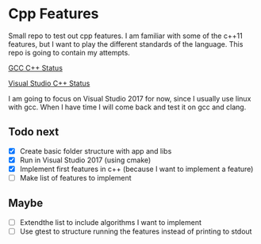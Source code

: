 # Cpp Features
Small repo to test out cpp features. I am familiar with some of the c++11 features, but I want to play the different standards of the language.
This repo is going to contain my attempts.

[GCC C++ Status](https://gcc.gnu.org/projects/cxx-status.html)

[Visual Studio C++ Status](https://docs.microsoft.com/en-us/cpp/visual-cpp-language-conformance)

I am going to focus on Visual Studio 2017 for now, since I usually use linux with gcc. When I have time I will come back and test it on gcc and clang.

Todo next
---------
 - [x] Create basic folder structure with app and libs
 - [x] Run in Visual Studio 2017 (using cmake)
 - [x] Implement first features in c++ (because I want to implement a feature)
 - [ ] Make list of features to implement

 Maybe
 -----
 - [ ] Extendthe list to include algorithms I want to implement
 - [ ] Use gtest to structure running the features instead of printing to stdout
